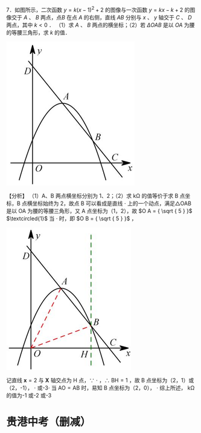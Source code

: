 7．如图所示，二次函数 $y = k ( x - 1 ) ^ { 2 } + 2$ 的图像与一次函数 $y = k x - k + 2$ 的图像交于 $A$ 、 $B$ 两点，点$B$ 在点 $A$ 的右侧，直线 $A B$ 分别与 $x$ 、 $y$ 轴交于 $C$ 、 $D$ 两点，其中 $k < 0$ ．
（1）求 $A$ 、 $B$ 两点的横坐标；（2）若 $\Delta O A B$ 是以 $O A$ 为腰的等腰三角形，求 $k$ 的值．

![](<../../qs_image_DB/专题3-2_一网打尽14类·二次函数的存在性问题（解析版）_/f3336fb1e6e81d8b35f755b1433f1fe1683360dda3ef88861b77fe2d104aba26.jpg>)

【分析】
（1）A、B 两点横坐标分别为 1、2；（2）求 $\mathrm { k \Omega }$ 的值等价于求 B 点坐标，B 点横坐标始终为 2，故点 B 可以看成是直线 $\cdot$ 上的一个动点，满足△OAB 是以 OA 为腰的等腰三角形，又 A 点坐标为（1，2），故 $O A = { \sqrt { 5 } }$ $\textcircled{1}$ 当 $\cdot$ 时，即 $O B = { \sqrt { 5 } }$ ，

![](<../../qs_image_DB/专题3-2_一网打尽14类·二次函数的存在性问题（解析版）_/f90718054561322a74dff98265f4431ee35f1c6dc9c76f8913e4b2e78032f6de.jpg>)

记直线 $\mathbf { x } { = } 2$ 与 $\mathbf { X }$ 轴交点为 H 点，∵ $\cdot$ ，∴ $\mathrm { B H } { = } 1$ ，故 B 点坐标为（2，1）或（2，-1）， $\cdot$ 或-3$\cdot$ 当 $\mathrm { A O } { = } \mathrm { A B }$ 时，易知 B 点坐标为（2，0）， $\cdot$ 综上所述， $\mathrm { k \Omega }$ 的值为-1 或-2 或-3

# 贵港中考（删减）

